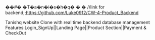 ��#� �T�a�n�i�s�h�q�
�
�
//link for backend;;https://github.com/Luke0912/CW-4-Product_Backend

Tanishq website Clone with real time backend database management
Features:Login_SignUp||Landing Page||Product Section||Payment & CheckOut 

